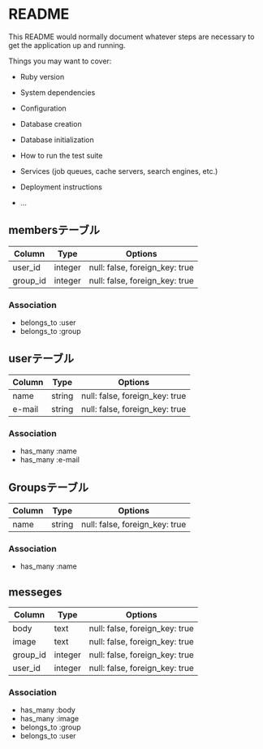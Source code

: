 # README

This README would normally document whatever steps are necessary to get the
application up and running.

Things you may want to cover:

* Ruby version

* System dependencies

* Configuration

* Database creation

* Database initialization

* How to run the test suite

* Services (job queues, cache servers, search engines, etc.)

* Deployment instructions

* ...

## membersテーブル
|Column|Type|Options|
|------|----|-------|
|user_id|integer|null: false, foreign_key: true|
|group_id|integer|null: false, foreign_key: true|
### Association
- belongs_to :user
- belongs_to :group

## userテーブル
|Column|Type|Options|
|------|----|-------|
|name|string|null: false, foreign_key: true|
|e-mail|string|null: false, foreign_key: true|
### Association
- has_many :name
- has_many :e-mail

## Groupsテーブル
|Column|Type|Options|
|------|----|-------|
|name|string|null: false, foreign_key: true|
### Association
- has_many :name

## messeges
|Column|Type|Options|
|------|----|-------|
|body|text|null: false, foreign_key: true|
|image|text|null: false, foreign_key: true|
|group_id|integer|null: false, foreign_key: true|
|user_id|integer|null: false, foreign_key: true|
### Association
- has_many :body
- has_many :image
- belongs_to :group
- belongs_to :user
